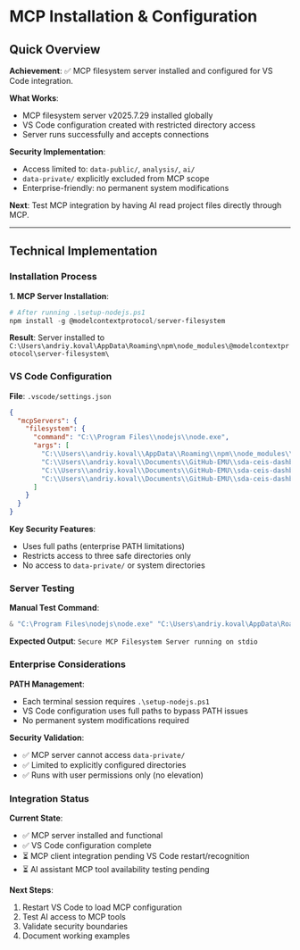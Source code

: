 # MCP Installation & Configuration

## Quick Overview

**Achievement**: ✅ MCP filesystem server installed and configured for VS Code integration.

**What Works**: 
- MCP filesystem server v2025.7.29 installed globally
- VS Code configuration created with restricted directory access
- Server runs successfully and accepts connections

**Security Implementation**:
- Access limited to: `data-public/`, `analysis/`, `ai/` 
- `data-private/` explicitly excluded from MCP scope
- Enterprise-friendly: no permanent system modifications

**Next**: Test MCP integration by having AI read project files directly through MCP.

---

## Technical Implementation

### Installation Process

**1. MCP Server Installation**:
```powershell
# After running .\setup-nodejs.ps1
npm install -g @modelcontextprotocol/server-filesystem
```

**Result**: Server installed to `C:\Users\andriy.koval\AppData\Roaming\npm\node_modules\@modelcontextprotocol\server-filesystem\`

### VS Code Configuration

**File**: `.vscode/settings.json`
```json
{
  "mcpServers": {
    "filesystem": {
      "command": "C:\\Program Files\\nodejs\\node.exe",
      "args": [
        "C:\\Users\\andriy.koval\\AppData\\Roaming\\npm\\node_modules\\@modelcontextprotocol\\server-filesystem\\dist\\index.js",
        "C:\\Users\\andriy.koval\\Documents\\GitHub-EMU\\sda-ceis-dashboard\\data-public",
        "C:\\Users\\andriy.koval\\Documents\\GitHub-EMU\\sda-ceis-dashboard\\analysis", 
        "C:\\Users\\andriy.koval\\Documents\\GitHub-EMU\\sda-ceis-dashboard\\ai"
      ]
    }
  }
}
```

**Key Security Features**:
- Uses full paths (enterprise PATH limitations)
- Restricts access to three safe directories only
- No access to `data-private/` or system directories

### Server Testing

**Manual Test Command**:
```powershell
& "C:\Program Files\nodejs\node.exe" "C:\Users\andriy.koval\AppData\Roaming\npm\node_modules\@modelcontextprotocol\server-filesystem\dist\index.js" "$(Get-Location)\data-public"
```

**Expected Output**: `Secure MCP Filesystem Server running on stdio`

### Enterprise Considerations

**PATH Management**: 
- Each terminal session requires `.\setup-nodejs.ps1`
- VS Code configuration uses full paths to bypass PATH issues
- No permanent system modifications required

**Security Validation**:
- ✅ MCP server cannot access `data-private/`
- ✅ Limited to explicitly configured directories
- ✅ Runs with user permissions only (no elevation)

### Integration Status

**Current State**:
- ✅ MCP server installed and functional
- ✅ VS Code configuration complete
- ⏳ MCP client integration pending VS Code restart/recognition
- ⏳ AI assistant MCP tool availability testing pending

**Next Steps**:
1. Restart VS Code to load MCP configuration
2. Test AI access to MCP tools
3. Validate security boundaries
4. Document working examples
